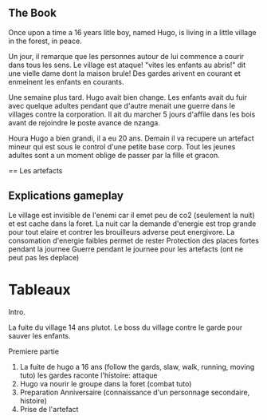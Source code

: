 The Book
--------

Once upon a time a 16 years litle boy, named Hugo, is living in a little village in the forest, in peace.

Un jour, il remarque que les personnes autour de lui commence a courir dans tous les sens. Le village est ataque! "vites les enfants au abris!" dit une vielle dame dont la maison brule! Des gardes arivent en courant et enmeinent les enfants en courants.

Une semaine plus tard. Hugo avait bien change. Les enfants avait du fuir avec quelque adultes pendant que d'autre menait une guerre dans le villages contre la corporation. Il ait du marcher 5 jours d'affile dans les bois avant de rejoindre le poste avance de nzanga.

Houra Hugo a bien grandi, il a eu 20 ans. Demain il va recupere un artefact mineur qui est sous le control d'une petite base corp. Tout les jeunes adultes sont a un moment oblige de passer par la fille et gracon.

== Les artefacts


 

Explications gameplay
---------------------
Le village est invisible de l'enemi car il emet peu de co2 (seulement la nuit) et est cache dans la foret.
La nuit car la demande d'energie est trop grande pour tout elaire et contrer les brouilleurs adverse peut energivore. La consomation d'energie faibles permet de rester
Protection des places fortes pendant la journee
Guerre pendant le journee pour les artefacts (ont ne peut pas les deplace)

Tableaux
========

Intro.

La fuite du village 14 ans plutot. Le boss du village contre le garde pour sauver les enfants.

Premiere partie

1. La fuite de hugo a 16 ans (follow the gards, slaw, walk, running, moving tuto)
    les gardes raconte l'histoire: attaque 
2. Hugo va nourir le groupe dans la foret (combat tuto)
3. Preparation Anniversaire (connaissance d'un personnage secondaire, histoire)
4. Prise de l'artefact
